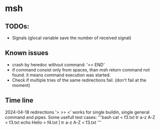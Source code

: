 # msh

## TODOs:
- Signals (glocal variable save the number of received signal)

## Known issues

- crash by heredoc without command: '<< END'
- if command consist only from spaces, than msh return command not found. it means command execution was started.
- Check if multiple tries of the same redirections fail. (don't fail at the moment)

## Time line

2024-04-18 redirections '> >> <' works for single buildin, single general command and pipes.
Some usefull test cases:
'''bash
cat < f3.txt
tr a-z A-Z < f3.txt
echo Hello > f4.txt | tr a-z A-Z < f3.txt
'''
